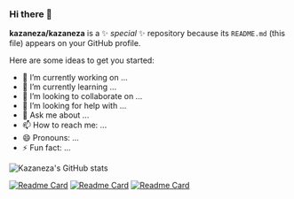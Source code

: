 ### Hi there 👋


**kazaneza/kazaneza** is a ✨ _special_ ✨ repository because its `README.md` (this file) appears on your GitHub profile.

Here are some ideas to get you started:

- 🔭 I’m currently working on ...
- 🌱 I’m currently learning ...
- 👯 I’m looking to collaborate on ...
- 🤔 I’m looking for help with ...
- 💬 Ask me about ...
- 📫 How to reach me: ...
- 😄 Pronouns: ...
- ⚡ Fun fact: ...


![Kazaneza's GitHub stats](https://github-readme-stats.vercel.app/api?username=kazaneza&show_icons=true&theme=dark)


[![Readme Card](https://github-readme-stats.vercel.app/api/pin/?username=kazaneza&repo=African-Movies-Festival-Continental-Festival)](https://github.com/anuraghazra/github-readme-stats)
[![Readme Card](https://github-readme-stats.vercel.app/api/pin/?username=kazaneza&repo=portfolio)](https://github.com/anuraghazra/github-readme-stats)
[![Readme Card](https://github-readme-stats.vercel.app/api/pin/?username=kazaneza&repo=to-do-list)](https://github.com/anuraghazra/github-readme-stats)

